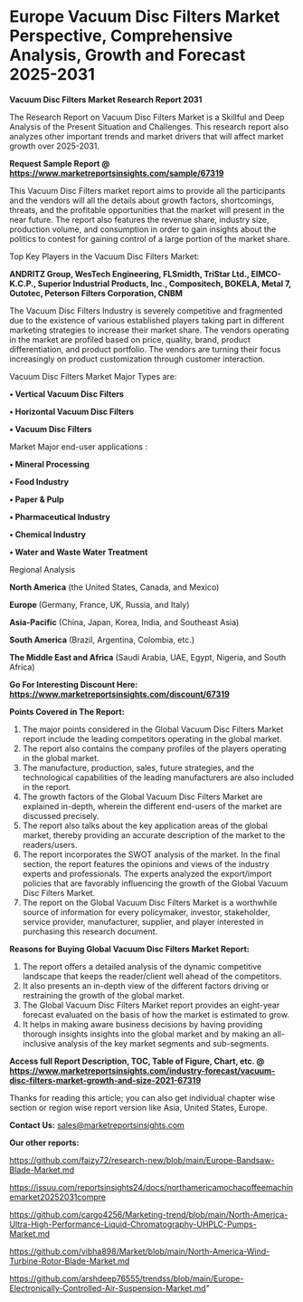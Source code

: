 # Europe Vacuum Disc Filters Market Perspective, Comprehensive Analysis, Growth and Forecast 2025-2031

<strong>Vacuum Disc Filters Market Research Report 2031</strong>

The Research Report on Vacuum Disc Filters Market is a Skillful and Deep Analysis of the Present Situation and Challenges. This research report also analyzes other important trends and market drivers that will affect market growth over 2025-2031.

<strong>Request Sample Report @ <a href=https://www.marketreportsinsights.com/sample/67319>https://www.marketreportsinsights.com/sample/67319</a></strong>

This Vacuum Disc Filters market report aims to provide all the participants and the vendors will all the details about growth factors, shortcomings, threats, and the profitable opportunities that the market will present in the near future. The report also features the revenue share, industry size, production volume, and consumption in order to gain insights about the politics to contest for gaining control of a large portion of the market share.

Top Key Players in the Vacuum Disc Filters Market:

<strong>ANDRITZ Group, WesTech Engineering, FLSmidth, TriStar Ltd., EIMCO-K.C.P., Superior Industrial Products, Inc., Compositech, BOKELA, Metal 7, Outotec, Peterson Filters Corporation, CNBM</strong>

The Vacuum Disc Filters Industry is severely competitive and fragmented due to the existence of various established players taking part in different marketing strategies to increase their market share. The vendors operating in the market are profiled based on price, quality, brand, product differentiation, and product portfolio. The vendors are turning their focus increasingly on product customization through customer interaction.

Vacuum Disc Filters Market Major Types are:

<strong>• Vertical Vacuum Disc Filters

• Horizontal Vacuum Disc Filters

• Vacuum Disc Filters</strong>

Market Major end-user applications :

<strong>• Mineral Processing

• Food Industry

• Paper & Pulp

• Pharmaceutical Industry

• Chemical Industry

• Water and Waste Water Treatment</strong>

Regional Analysis

</u><strong><b>North America</b></strong> (the United States, Canada, and Mexico)

<strong><b>Europe </b></strong>(Germany, France, UK, Russia, and Italy)

<strong><b>Asia-Pacific</b></strong> (China, Japan, Korea, India, and Southeast Asia)

<strong><b>South America</b></strong> (Brazil, Argentina, Colombia, etc.)

<strong><b>The Middle East and Africa</b></strong> (Saudi Arabia, UAE, Egypt, Nigeria, and South Africa)

<strong>Go For Interesting Discount Here: <a href=https://www.marketreportsinsights.com/discount/67319>https://www.marketreportsinsights.com/discount/67319</a></strong>

<strong>Points Covered in The Report:</strong>
<ol>
  <li>The major points considered in the Global Vacuum Disc Filters Market report include the leading competitors operating in the global market.</li>
  <li>The report also contains the company profiles of the players operating in the global market.</li>
  <li>The manufacture, production, sales, future strategies, and the technological capabilities of the leading manufacturers are also included in the report.</li>
  <li>The growth factors of the Global Vacuum Disc Filters Market are explained in-depth, wherein the different end-users of the market are discussed precisely.</li>
  <li>The report also talks about the key application areas of the global market, thereby providing an accurate description of the market to the readers/users.</li>
  <li>The report incorporates the SWOT analysis of the market. In the final section, the report features the opinions and views of the industry experts and professionals. The experts analyzed the export/import policies that are favorably influencing the growth of the Global Vacuum Disc Filters Market.</li>
  <li>The report on the Global Vacuum Disc Filters Market is a worthwhile source of information for every policymaker, investor, stakeholder, service provider, manufacturer, supplier, and player interested in purchasing this research document.</li>
</ol>
<strong>Reasons for Buying Global Vacuum Disc Filters Market Report:</strong>

<ol>
  <li>The report offers a detailed analysis of the dynamic competitive landscape that keeps the reader/client well ahead of the competitors.</li>
  <li>It also presents an in-depth view of the different factors driving or restraining the growth of the global market.</li>
  <li>The Global Vacuum Disc Filters Market report provides an eight-year forecast evaluated on the basis of how the market is estimated to grow.</li>
  <li>It helps in making aware business decisions by having providing thorough insights insights into the global market and by making an all-inclusive analysis of the key market segments and sub-segments.</li>
</ol>
<strong>Access full Report Description, TOC, Table of Figure, Chart, etc. @ <a href=https://www.marketreportsinsights.com/industry-forecast/vacuum-disc-filters-market-growth-and-size-2021-67319>https://www.marketreportsinsights.com/industry-forecast/vacuum-disc-filters-market-growth-and-size-2021-67319</a></strong>


Thanks for reading this article; you can also get individual chapter wise section or region wise report version like Asia, United States, Europe.

<strong>Contact Us:</strong>
sales@marketreportsinsights.com

<strong>Our other reports:</strong>

<a href=https://github.com/faizy72/research-new/blob/main/Europe-Bandsaw-Blade-Market.md>https://github.com/faizy72/research-new/blob/main/Europe-Bandsaw-Blade-Market.md</a>

<a href=https://issuu.com/reportsinsights24/docs/northamericamochacoffeemachinemarket20252031compre>https://issuu.com/reportsinsights24/docs/northamericamochacoffeemachinemarket20252031compre</a>

<a href=https://github.com/cargo4256/Marketing-trend/blob/main/North-America-Ultra-High-Performance-Liquid-Chromatography-UHPLC-Pumps-Market.md>https://github.com/cargo4256/Marketing-trend/blob/main/North-America-Ultra-High-Performance-Liquid-Chromatography-UHPLC-Pumps-Market.md</a>

<a href=https://github.com/vibha898/Market/blob/main/North-America-Wind-Turbine-Rotor-Blade-Market.md>https://github.com/vibha898/Market/blob/main/North-America-Wind-Turbine-Rotor-Blade-Market.md</a>

<a href=https://github.com/arshdeep76555/trendss/blob/main/Europe-Electronically-Controlled-Air-Suspension-Market.md>https://github.com/arshdeep76555/trendss/blob/main/Europe-Electronically-Controlled-Air-Suspension-Market.md</a>"
